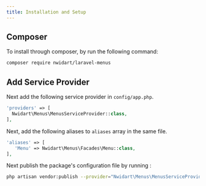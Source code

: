 ```yaml
---
title: Installation and Setup
---
```


## Composer

To install through composer, by run the following command:

``` bash
composer require nwidart/laravel-menus
```

## Add Service Provider

Next add the following service provider in `config/app.php`.

``` php
'providers' => [
  Nwidart\Menus\MenusServiceProvider::class,
],
```

Next, add the following aliases to `aliases` array in the same file.

``` php
'aliases' => [
   'Menu' => Nwidart\Menus\Facades\Menu::class,
],
```

Next publish the package's configuration file by running :

``` bash
php artisan vendor:publish --provider="Nwidart\Menus\MenusServiceProvider"
```
